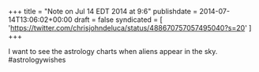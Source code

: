 +++
title = "Note on Jul 14 EDT 2014 at 9:6"
publishdate = 2014-07-14T13:06:02+00:00
draft = false
syndicated = [ 'https://twitter.com/chrisjohndeluca/status/488670757057495040?s=20' ]
+++

I want to see the astrology charts when aliens appear in the sky. #astrologywishes
